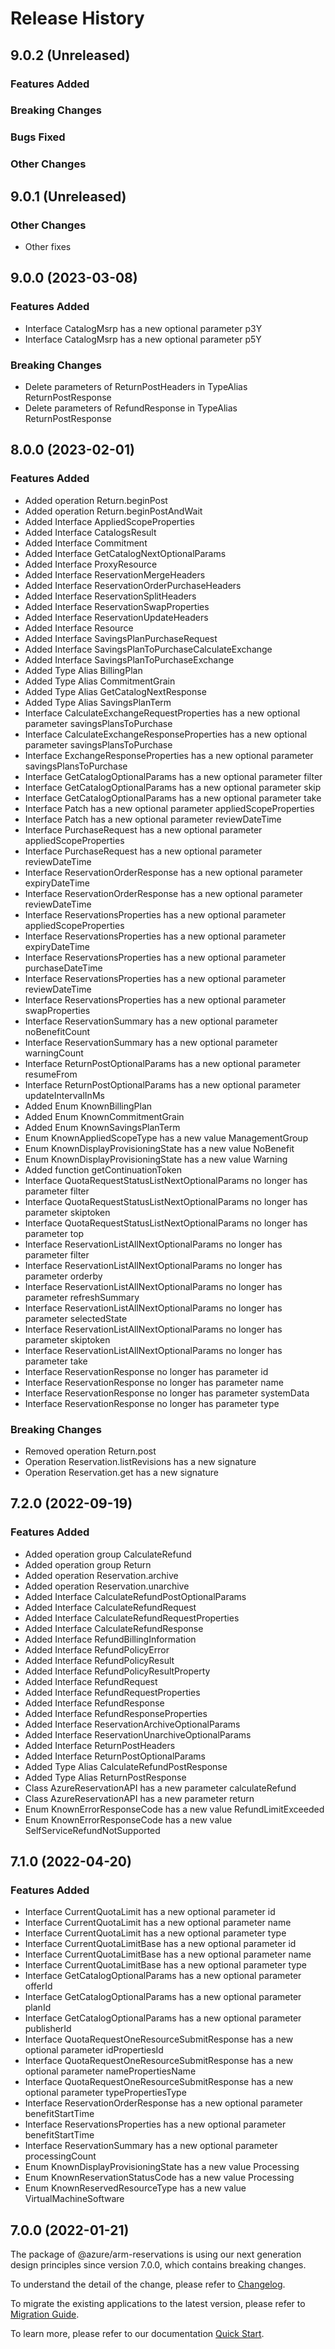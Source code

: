 # Release History

## 9.0.2 (Unreleased)

### Features Added

### Breaking Changes

### Bugs Fixed

### Other Changes

## 9.0.1 (Unreleased)

### Other Changes

  - Other fixes

## 9.0.0 (2023-03-08)
    
### Features Added

  - Interface CatalogMsrp has a new optional parameter p3Y
  - Interface CatalogMsrp has a new optional parameter p5Y

### Breaking Changes

  - Delete parameters of ReturnPostHeaders in TypeAlias ReturnPostResponse
  - Delete parameters of RefundResponse in TypeAlias ReturnPostResponse
    
    
## 8.0.0 (2023-02-01)
    
### Features Added

  - Added operation Return.beginPost
  - Added operation Return.beginPostAndWait
  - Added Interface AppliedScopeProperties
  - Added Interface CatalogsResult
  - Added Interface Commitment
  - Added Interface GetCatalogNextOptionalParams
  - Added Interface ProxyResource
  - Added Interface ReservationMergeHeaders
  - Added Interface ReservationOrderPurchaseHeaders
  - Added Interface ReservationSplitHeaders
  - Added Interface ReservationSwapProperties
  - Added Interface ReservationUpdateHeaders
  - Added Interface Resource
  - Added Interface SavingsPlanPurchaseRequest
  - Added Interface SavingsPlanToPurchaseCalculateExchange
  - Added Interface SavingsPlanToPurchaseExchange
  - Added Type Alias BillingPlan
  - Added Type Alias CommitmentGrain
  - Added Type Alias GetCatalogNextResponse
  - Added Type Alias SavingsPlanTerm
  - Interface CalculateExchangeRequestProperties has a new optional parameter savingsPlansToPurchase
  - Interface CalculateExchangeResponseProperties has a new optional parameter savingsPlansToPurchase
  - Interface ExchangeResponseProperties has a new optional parameter savingsPlansToPurchase
  - Interface GetCatalogOptionalParams has a new optional parameter filter
  - Interface GetCatalogOptionalParams has a new optional parameter skip
  - Interface GetCatalogOptionalParams has a new optional parameter take
  - Interface Patch has a new optional parameter appliedScopeProperties
  - Interface Patch has a new optional parameter reviewDateTime
  - Interface PurchaseRequest has a new optional parameter appliedScopeProperties
  - Interface PurchaseRequest has a new optional parameter reviewDateTime
  - Interface ReservationOrderResponse has a new optional parameter expiryDateTime
  - Interface ReservationOrderResponse has a new optional parameter reviewDateTime
  - Interface ReservationsProperties has a new optional parameter appliedScopeProperties
  - Interface ReservationsProperties has a new optional parameter expiryDateTime
  - Interface ReservationsProperties has a new optional parameter purchaseDateTime
  - Interface ReservationsProperties has a new optional parameter reviewDateTime
  - Interface ReservationsProperties has a new optional parameter swapProperties
  - Interface ReservationSummary has a new optional parameter noBenefitCount
  - Interface ReservationSummary has a new optional parameter warningCount
  - Interface ReturnPostOptionalParams has a new optional parameter resumeFrom
  - Interface ReturnPostOptionalParams has a new optional parameter updateIntervalInMs
  - Added Enum KnownBillingPlan
  - Added Enum KnownCommitmentGrain
  - Added Enum KnownSavingsPlanTerm
  - Enum KnownAppliedScopeType has a new value ManagementGroup
  - Enum KnownDisplayProvisioningState has a new value NoBenefit
  - Enum KnownDisplayProvisioningState has a new value Warning
  - Added function getContinuationToken
  - Interface QuotaRequestStatusListNextOptionalParams no longer has parameter filter
  - Interface QuotaRequestStatusListNextOptionalParams no longer has parameter skiptoken
  - Interface QuotaRequestStatusListNextOptionalParams no longer has parameter top
  - Interface ReservationListAllNextOptionalParams no longer has parameter filter
  - Interface ReservationListAllNextOptionalParams no longer has parameter orderby
  - Interface ReservationListAllNextOptionalParams no longer has parameter refreshSummary
  - Interface ReservationListAllNextOptionalParams no longer has parameter selectedState
  - Interface ReservationListAllNextOptionalParams no longer has parameter skiptoken
  - Interface ReservationListAllNextOptionalParams no longer has parameter take
  - Interface ReservationResponse no longer has parameter id
  - Interface ReservationResponse no longer has parameter name
  - Interface ReservationResponse no longer has parameter systemData
  - Interface ReservationResponse no longer has parameter type

### Breaking Changes

  - Removed operation Return.post
  - Operation Reservation.listRevisions has a new signature
  - Operation Reservation.get has a new signature
  
    
## 7.2.0 (2022-09-19)
    
### Features Added

  - Added operation group CalculateRefund
  - Added operation group Return
  - Added operation Reservation.archive
  - Added operation Reservation.unarchive
  - Added Interface CalculateRefundPostOptionalParams
  - Added Interface CalculateRefundRequest
  - Added Interface CalculateRefundRequestProperties
  - Added Interface CalculateRefundResponse
  - Added Interface RefundBillingInformation
  - Added Interface RefundPolicyError
  - Added Interface RefundPolicyResult
  - Added Interface RefundPolicyResultProperty
  - Added Interface RefundRequest
  - Added Interface RefundRequestProperties
  - Added Interface RefundResponse
  - Added Interface RefundResponseProperties
  - Added Interface ReservationArchiveOptionalParams
  - Added Interface ReservationUnarchiveOptionalParams
  - Added Interface ReturnPostHeaders
  - Added Interface ReturnPostOptionalParams
  - Added Type Alias CalculateRefundPostResponse
  - Added Type Alias ReturnPostResponse
  - Class AzureReservationAPI has a new parameter calculateRefund
  - Class AzureReservationAPI has a new parameter return
  - Enum KnownErrorResponseCode has a new value RefundLimitExceeded
  - Enum KnownErrorResponseCode has a new value SelfServiceRefundNotSupported
    
    
## 7.1.0 (2022-04-20)
    
### Features Added

  - Interface CurrentQuotaLimit has a new optional parameter id
  - Interface CurrentQuotaLimit has a new optional parameter name
  - Interface CurrentQuotaLimit has a new optional parameter type
  - Interface CurrentQuotaLimitBase has a new optional parameter id
  - Interface CurrentQuotaLimitBase has a new optional parameter name
  - Interface CurrentQuotaLimitBase has a new optional parameter type
  - Interface GetCatalogOptionalParams has a new optional parameter offerId
  - Interface GetCatalogOptionalParams has a new optional parameter planId
  - Interface GetCatalogOptionalParams has a new optional parameter publisherId
  - Interface QuotaRequestOneResourceSubmitResponse has a new optional parameter idPropertiesId
  - Interface QuotaRequestOneResourceSubmitResponse has a new optional parameter namePropertiesName
  - Interface QuotaRequestOneResourceSubmitResponse has a new optional parameter typePropertiesType
  - Interface ReservationOrderResponse has a new optional parameter benefitStartTime
  - Interface ReservationsProperties has a new optional parameter benefitStartTime
  - Interface ReservationSummary has a new optional parameter processingCount
  - Enum KnownDisplayProvisioningState has a new value Processing
  - Enum KnownReservationStatusCode has a new value Processing
  - Enum KnownReservedResourceType has a new value VirtualMachineSoftware
    
    
## 7.0.0 (2022-01-21)

The package of @azure/arm-reservations is using our next generation design principles since version 7.0.0, which contains breaking changes.

To understand the detail of the change, please refer to [Changelog](https://aka.ms/js-track2-changelog).

To migrate the existing applications to the latest version, please refer to [Migration Guide](https://aka.ms/js-track2-migration-guide).

To learn more, please refer to our documentation [Quick Start](https://aka.ms/azsdk/js/mgmt/quickstart ).
